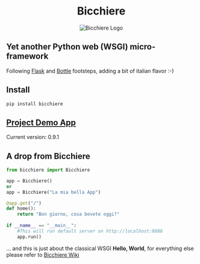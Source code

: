 
<h1 align="center">Bicchiere</h1>


<p align="center"><img title="Un bel bicchiere di Campari" src="https://bicchiere.eu.pythonanywhere.com/static/img/bicchiere-rosso-2.jpg" alt="Bicchiere Logo"/></p>

## Yet another Python web (WSGI) micro-framework

Following [Flask](https://flask.palletsprojects.com/en/2.1.x/) and [Bottle](https://bottlepy.org/docs/dev/) footsteps, adding a bit of italian flavor :-)

## Install  
```bash
pip install bicchiere
```

## [Project Demo App](https://bicchiere.eu.pythonanywhere.com)

Current version: 0.9.1

## A drop from Bicchiere

```python
from bicchiere import Bicchiere

app = Bicchiere()
or
app = Bicchiere("La mia bella App")

@app.get("/")
def home():
    return "Bon giorno, cosa bevete oggi?"
    
if __name__ == "__main__":
    #This will run default server on http://localhost:8086
    app.run()
```

... and this is just about the classical WSGI **Hello, World**, for everything else please refer to [Bicchiere Wiki](https://github.com/sandy98/bicchiere/wiki)

